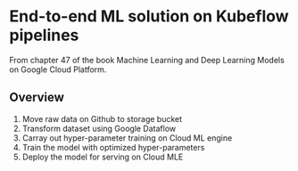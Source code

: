 # End-to-end ML solution on Kubeflow pipelines

From chapter 47 of the book Machine Learning and Deep Learning Models on Google Cloud Platform.

## Overview

1. Move raw data on Github to storage bucket
2. Transform dataset using Google Dataflow
3. Carray out hyper-parameter training on Cloud ML engine
4. Train the model with optimized hyper-parameters
5. Deploy the model for serving on Cloud MLE

